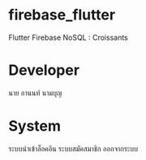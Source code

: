 # firebase_flutter
Flutter Firebase NoSQL : Croissants
# Developer
นาย อานนท์ นามบุญ 
# System
ระบบนำเข้าล็อคอิน
ระบบสมัคสมาชิก
ออกจากระบบ

